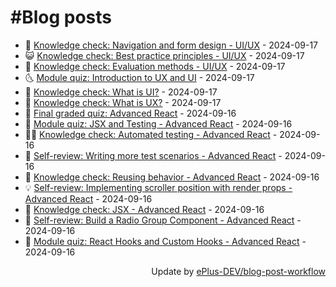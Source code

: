 # #Blog posts
<!-- BLOG-POST-LIST:START -->
- 🧰 [Knowledge check: Navigation and form design - UI/UX](https://eplus.dev/knowledge-check-navigation-and-form-design-uiux) - 2024-09-17
- 😺 [Knowledge check: Best practice principles - UI/UX](https://eplus.dev/knowledge-check-best-practice-principles-uiux) - 2024-09-17
- 🗽 [Knowledge check: Evaluation methods - UI/UX](https://eplus.dev/knowledge-check-evaluation-methods-uiux) - 2024-09-17
- 🌜 [Module quiz: Introduction to UX and UI](https://eplus.dev/module-quiz-introduction-to-ux-and-ui) - 2024-09-17
- 📝 [Knowledge check: What is UI?](https://eplus.dev/knowledge-check-what-is-ui) - 2024-09-17
- 🚀 [Knowledge check: What is UX?](https://eplus.dev/knowledge-check-what-is-ux) - 2024-09-17
- 💼 [Final graded quiz: Advanced React](https://eplus.dev/final-graded-quiz-advanced-react) - 2024-09-16
- 🦣 [Module quiz: JSX and Testing - Advanced React](https://eplus.dev/module-quiz-jsx-and-testing-advanced-react) - 2024-09-16
- 👨‍🏫 [Knowledge check: Automated testing - Advanced React](https://eplus.dev/knowledge-check-automated-testing-advanced-react) - 2024-09-16
- 🔭 [Self-review: Writing more test scenarios - Advanced React](https://eplus.dev/self-review-writing-more-test-scenarios-advanced-react) - 2024-09-16
- 🤡 [Knowledge check: Reusing behavior - Advanced React](https://eplus.dev/knowledge-check-reusing-behavior-advanced-react) - 2024-09-16
- 💡 [Self-review: Implementing scroller position with render props - Advanced React](https://eplus.dev/self-review-implementing-scroller-position-with-render-props-advanced-react) - 2024-09-16
- 🦣 [Knowledge check: JSX - Advanced React](https://eplus.dev/knowledge-check-jsx-advanced-react) - 2024-09-16
- 💪 [Self-review: Build a Radio Group Component - Advanced React](https://eplus.dev/self-review-build-a-radio-group-component-advanced-react) - 2024-09-16
- 🤡 [Module quiz: React Hooks and Custom Hooks - Advanced React](https://eplus.dev/module-quiz-react-hooks-and-custom-hooks-advanced-react) - 2024-09-16<!-- BLOG-POST-LIST:END -->
<div align="right">
  Update by <a target="_blank"
    href="https://github.com/ePlus-DEV/blog-post-workflow">ePlus-DEV/blog-post-workflow</a>
</div>
